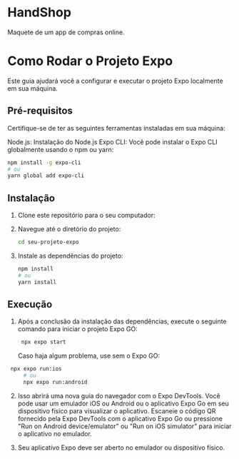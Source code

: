 # HandShop

Maquete de um app de compras online.

# Como Rodar o Projeto Expo

Este guia ajudará você a configurar e executar o projeto Expo localmente em sua máquina.

## Pré-requisitos

Certifique-se de ter as seguintes ferramentas instaladas em sua máquina:

Node.js: Instalação do Node.js
Expo CLI: Você pode instalar o Expo CLI globalmente usando o npm ou yarn:

```bash
npm install -g expo-cli
# ou
yarn global add expo-cli
```

## Instalação

1. Clone este repositório para o seu computador:

2. Navegue até o diretório do projeto:

   ```bash
   cd seu-projeto-expo
   ```

3. Instale as dependências do projeto:
   ```bash
   npm install
   # ou
   yarn install
   ```

## Execução

1. Após a conclusão da instalação das dependências, execute o seguinte comando para iniciar o projeto Expo GO:
   ```bash
    npx expo start
   ```
   Caso haja algum problema, use sem o Expo GO:

```bash
 npx expo run:ios
	 # ou
	 npx expo run:android
```

2. Isso abrirá uma nova guia do navegador com o Expo DevTools. Você pode usar um emulador iOS ou Android ou o aplicativo Expo Go em seu dispositivo físico para visualizar o aplicativo. Escaneie o código QR fornecido pela Expo DevTools com o aplicativo Expo Go ou pressione "Run on Android device/emulator" ou "Run on iOS simulator" para iniciar o aplicativo no emulador.

3. Seu aplicativo Expo deve ser aberto no emulador ou dispositivo físico.
